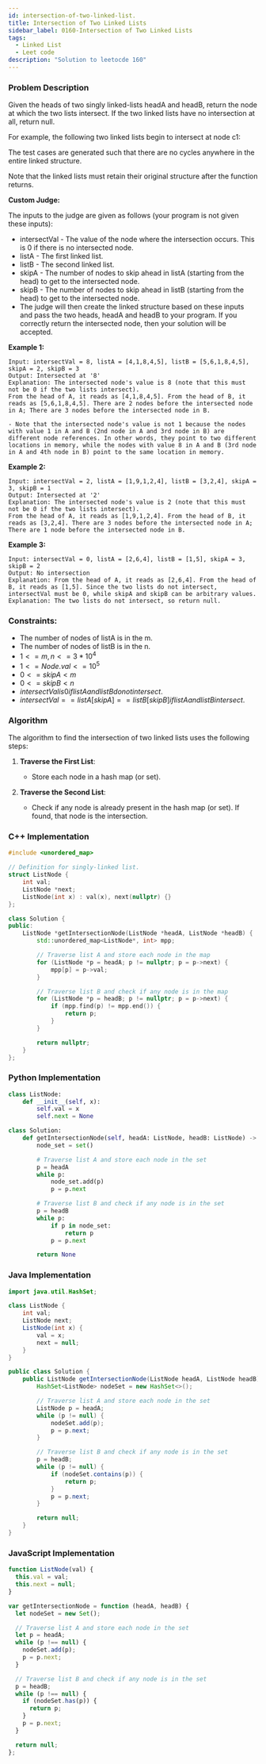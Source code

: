 ```yaml
---
id: intersection-of-two-linked-list.
title: Intersection of Two Linked Lists
sidebar_label: 0160-Intersection of Two Linked Lists
tags:
  - Linked List
  - Leet code
description: "Solution to leetocde 160"
---
```


### Problem Description

Given the heads of two singly linked-lists headA and headB, return the node at which the two lists intersect. If the two linked lists have no intersection at all, return null.

For example, the following two linked lists begin to intersect at node c1:

The test cases are generated such that there are no cycles anywhere in the entire linked structure.

Note that the linked lists must retain their original structure after the function returns.

**Custom Judge:**

The inputs to the judge are given as follows (your program is not given these inputs):

- intersectVal - The value of the node where the intersection occurs. This is 0 if there is no intersected node.
- listA - The first linked list.
- listB - The second linked list.
- skipA - The number of nodes to skip ahead in listA (starting from the head) to get to the intersected node.
- skipB - The number of nodes to skip ahead in listB (starting from the head) to get to the intersected node.
- The judge will then create the linked structure based on these inputs and pass the two heads, headA and headB to your program. If you correctly return the intersected node, then your solution will be accepted.

**Example 1:**

```
Input: intersectVal = 8, listA = [4,1,8,4,5], listB = [5,6,1,8,4,5], skipA = 2, skipB = 3
Output: Intersected at '8'
Explanation: The intersected node's value is 8 (note that this must not be 0 if the two lists intersect).
From the head of A, it reads as [4,1,8,4,5]. From the head of B, it reads as [5,6,1,8,4,5]. There are 2 nodes before the intersected node in A; There are 3 nodes before the intersected node in B.

- Note that the intersected node's value is not 1 because the nodes with value 1 in A and B (2nd node in A and 3rd node in B) are different node references. In other words, they point to two different locations in memory, while the nodes with value 8 in A and B (3rd node in A and 4th node in B) point to the same location in memory.
```

**Example 2:**

```
Input: intersectVal = 2, listA = [1,9,1,2,4], listB = [3,2,4], skipA = 3, skipB = 1
Output: Intersected at '2'
Explanation: The intersected node's value is 2 (note that this must not be 0 if the two lists intersect).
From the head of A, it reads as [1,9,1,2,4]. From the head of B, it reads as [3,2,4]. There are 3 nodes before the intersected node in A; There are 1 node before the intersected node in B.
```

**Example 3:**

```
Input: intersectVal = 0, listA = [2,6,4], listB = [1,5], skipA = 3, skipB = 2
Output: No intersection
Explanation: From the head of A, it reads as [2,6,4]. From the head of B, it reads as [1,5]. Since the two lists do not intersect, intersectVal must be 0, while skipA and skipB can be arbitrary values.
Explanation: The two lists do not intersect, so return null.
```

### Constraints:

- The number of nodes of listA is in the m.
- The number of nodes of listB is in the n.
- $1 <= m, n <= 3*10^4$
- $1 <= Node.val <= 10^5$
- $0 <= skipA < m$
- $0 <= skipB < n$
- $intersectVal is 0 if listA and listB do not intersect.$
- $intersectVal == listA[skipA] == listB[skipB] if listA and listB intersect.$

### Algorithm

The algorithm to find the intersection of two linked lists uses the following steps:

1. **Traverse the First List**:

   - Store each node in a hash map (or set).

2. **Traverse the Second List**:
   - Check if any node is already present in the hash map (or set). If found, that node is the intersection.

### C++ Implementation

```cpp
#include <unordered_map>

// Definition for singly-linked list.
struct ListNode {
    int val;
    ListNode *next;
    ListNode(int x) : val(x), next(nullptr) {}
};

class Solution {
public:
    ListNode *getIntersectionNode(ListNode *headA, ListNode *headB) {
        std::unordered_map<ListNode*, int> mpp;

        // Traverse list A and store each node in the map
        for (ListNode *p = headA; p != nullptr; p = p->next) {
            mpp[p] = p->val;
        }

        // Traverse list B and check if any node is in the map
        for (ListNode *p = headB; p != nullptr; p = p->next) {
            if (mpp.find(p) != mpp.end()) {
                return p;
            }
        }

        return nullptr;
    }
};
```

### Python Implementation

```python
class ListNode:
    def __init__(self, x):
        self.val = x
        self.next = None

class Solution:
    def getIntersectionNode(self, headA: ListNode, headB: ListNode) -> ListNode:
        node_set = set()

        # Traverse list A and store each node in the set
        p = headA
        while p:
            node_set.add(p)
            p = p.next

        # Traverse list B and check if any node is in the set
        p = headB
        while p:
            if p in node_set:
                return p
            p = p.next

        return None
```

### Java Implementation

```java
import java.util.HashSet;

class ListNode {
    int val;
    ListNode next;
    ListNode(int x) {
        val = x;
        next = null;
    }
}

public class Solution {
    public ListNode getIntersectionNode(ListNode headA, ListNode headB) {
        HashSet<ListNode> nodeSet = new HashSet<>();

        // Traverse list A and store each node in the set
        ListNode p = headA;
        while (p != null) {
            nodeSet.add(p);
            p = p.next;
        }

        // Traverse list B and check if any node is in the set
        p = headB;
        while (p != null) {
            if (nodeSet.contains(p)) {
                return p;
            }
            p = p.next;
        }

        return null;
    }
}
```

### JavaScript Implementation

```javascript
function ListNode(val) {
  this.val = val;
  this.next = null;
}

var getIntersectionNode = function (headA, headB) {
  let nodeSet = new Set();

  // Traverse list A and store each node in the set
  let p = headA;
  while (p !== null) {
    nodeSet.add(p);
    p = p.next;
  }

  // Traverse list B and check if any node is in the set
  p = headB;
  while (p !== null) {
    if (nodeSet.has(p)) {
      return p;
    }
    p = p.next;
  }

  return null;
};
```

